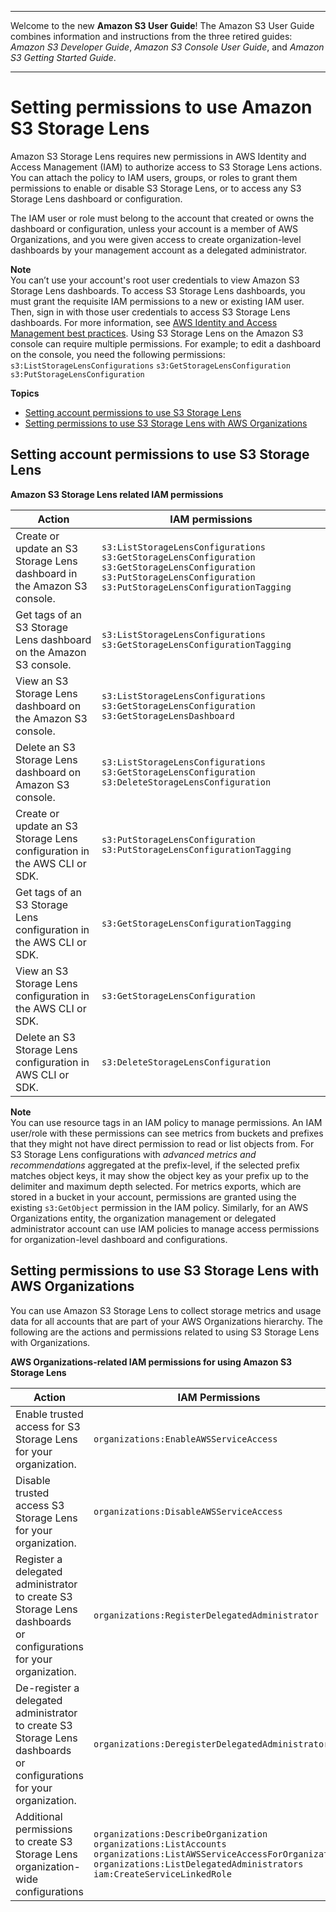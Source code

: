 --------

Welcome to the new **Amazon S3 User Guide**\! The Amazon S3 User Guide combines information and instructions from the three retired guides: *Amazon S3 Developer Guide*, *Amazon S3 Console User Guide*, and *Amazon S3 Getting Started Guide*\.

--------

# Setting permissions to use Amazon S3 Storage Lens<a name="storage_lens_iam_permissions"></a>

Amazon S3 Storage Lens requires new permissions in AWS Identity and Access Management \(IAM\) to authorize access to S3 Storage Lens actions\. You can attach the policy to IAM users, groups, or roles to grant them permissions to enable or disable S3 Storage Lens, or to access any S3 Storage Lens dashboard or configuration\. 

The IAM user or role must belong to the account that created or owns the dashboard or configuration, unless your account is a member of AWS Organizations, and you were given access to create organization\-level dashboards by your management account as a delegated administrator\. 

**Note**  
You can’t use your account's root user credentials to view Amazon S3 Storage Lens dashboards\. To access S3 Storage Lens dashboards, you must grant the requisite IAM permissions to a new or existing IAM user\. Then, sign in with those user credentials to access S3 Storage Lens dashboards\. For more information, see [AWS Identity and Access Management best practices](https://docs.aws.amazon.com/IAM/latest/UserGuide/best-practices.html)\. 
Using S3 Storage Lens on the Amazon S3 console can require multiple permissions\. For example; to edit a dashboard on the console, you need the following permissions:  
`s3:ListStorageLensConfigurations`
`s3:GetStorageLensConfiguration`
`s3:PutStorageLensConfiguration`

**Topics**
+ [Setting account permissions to use S3 Storage Lens](#storage_lens_iam_permissions_account)
+ [Setting permissions to use S3 Storage Lens with AWS Organizations](#storage_lens_iam_permissions_organizations)

## Setting account permissions to use S3 Storage Lens<a name="storage_lens_iam_permissions_account"></a>


**Amazon S3 Storage Lens related IAM permissions**  

| Action | IAM permissions | 
| --- | --- | 
| Create or update an S3 Storage Lens dashboard in the Amazon S3 console\. |  `s3:ListStorageLensConfigurations` `s3:GetStorageLensConfiguration` `s3:GetStorageLensConfiguration` `s3:PutStorageLensConfiguration` `s3:PutStorageLensConfigurationTagging`  | 
| Get tags of an S3 Storage Lens dashboard on the Amazon S3 console\. |  `s3:ListStorageLensConfigurations` `s3:GetStorageLensConfigurationTagging`  | 
| View an S3 Storage Lens dashboard on the Amazon S3 console\. |  `s3:ListStorageLensConfigurations` `s3:GetStorageLensConfiguration` `s3:GetStorageLensDashboard`  | 
| Delete an S3 Storage Lens dashboard on Amazon S3 console\. |  `s3:ListStorageLensConfigurations` `s3:GetStorageLensConfiguration` `s3:DeleteStorageLensConfiguration`  | 
| Create or update an S3 Storage Lens configuration in the AWS CLI or SDK\. |  `s3:PutStorageLensConfiguration` `s3:PutStorageLensConfigurationTagging`  | 
| Get tags of an S3 Storage Lens configuration in the AWS CLI or SDK\. |  `s3:GetStorageLensConfigurationTagging`  | 
| View an S3 Storage Lens configuration in the AWS CLI or SDK\. |  `s3:GetStorageLensConfiguration`  | 
| Delete an S3 Storage Lens configuration in AWS CLI or SDK\. |  `s3:DeleteStorageLensConfiguration`  | 

**Note**  
You can use resource tags in an IAM policy to manage permissions\.
An IAM user/role with these permissions can see metrics from buckets and prefixes that they might not have direct permission to read or list objects from\.
For S3 Storage Lens configurations with *advanced metrics and recommendations* aggregated at the prefix\-level, if the selected prefix matches object keys, it may show the object key as your prefix up to the delimiter and maximum depth selected\.
For metrics exports, which are stored in a bucket in your account, permissions are granted using the existing `s3:GetObject` permission in the IAM policy\. Similarly, for an AWS Organizations entity, the organization management or delegated administrator account can use IAM policies to manage access permissions for organization\-level dashboard and configurations\.

## Setting permissions to use S3 Storage Lens with AWS Organizations<a name="storage_lens_iam_permissions_organizations"></a>

You can use Amazon S3 Storage Lens to collect storage metrics and usage data for all accounts that are part of your AWS Organizations hierarchy\. The following are the actions and permissions related to using S3 Storage Lens with Organizations\.


**AWS Organizations\-related IAM permissions for using Amazon S3 Storage Lens**  

| Action | IAM Permissions | 
| --- | --- | 
| Enable trusted access for S3 Storage Lens for your organization\. |  `organizations:EnableAWSServiceAccess`  | 
| Disable trusted access S3 Storage Lens for your organization\. |  `organizations:DisableAWSServiceAccess`  | 
| Register a delegated administrator to create S3 Storage Lens dashboards or configurations for your organization\. |  `organizations:RegisterDelegatedAdministrator`  | 
| De\-register a delegated administrator to create S3 Storage Lens dashboards or configurations for your organization\. |  `organizations:DeregisterDelegatedAdministrator`  | 
| Additional permissions to create S3 Storage Lens organization\-wide configurations |  `organizations:DescribeOrganization` `organizations:ListAccounts` `organizations:ListAWSServiceAccessForOrganization` `organizations:ListDelegatedAdministrators` `iam:CreateServiceLinkedRole`  | 